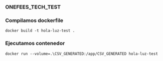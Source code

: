 ### ONEFEES_TECH_TEST

### Compilamos dockerfile
`docker build -t hola-luz-test .`

### Ejecutamos contenedor
`docker run --volume=.\CSV_GENERATED:/app/CSV_GENERATED hola-luz-test`